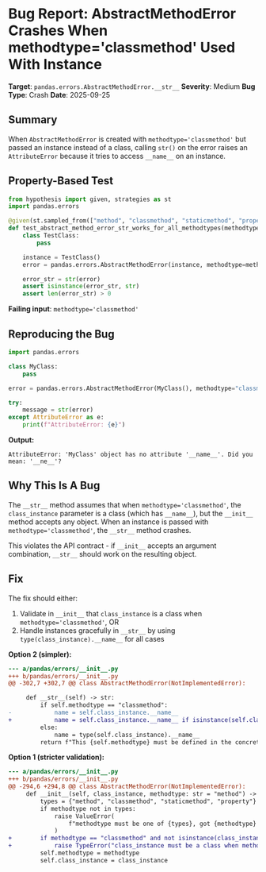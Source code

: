 # Bug Report: AbstractMethodError Crashes When methodtype='classmethod' Used With Instance

**Target**: `pandas.errors.AbstractMethodError.__str__`
**Severity**: Medium
**Bug Type**: Crash
**Date**: 2025-09-25

## Summary

When `AbstractMethodError` is created with `methodtype='classmethod'` but passed an instance instead of a class, calling `str()` on the error raises an `AttributeError` because it tries to access `__name__` on an instance.

## Property-Based Test

```python
from hypothesis import given, strategies as st
import pandas.errors

@given(st.sampled_from(["method", "classmethod", "staticmethod", "property"]))
def test_abstract_method_error_str_works_for_all_methodtypes(methodtype):
    class TestClass:
        pass

    instance = TestClass()
    error = pandas.errors.AbstractMethodError(instance, methodtype=methodtype)

    error_str = str(error)
    assert isinstance(error_str, str)
    assert len(error_str) > 0
```

**Failing input**: `methodtype='classmethod'`

## Reproducing the Bug

```python
import pandas.errors

class MyClass:
    pass

error = pandas.errors.AbstractMethodError(MyClass(), methodtype="classmethod")

try:
    message = str(error)
except AttributeError as e:
    print(f"AttributeError: {e}")
```

**Output:**
```
AttributeError: 'MyClass' object has no attribute '__name__'. Did you mean: '__ne__'?
```

## Why This Is A Bug

The `__str__` method assumes that when `methodtype='classmethod'`, the `class_instance` parameter is a class (which has `__name__`), but the `__init__` method accepts any object. When an instance is passed with `methodtype='classmethod'`, the `__str__` method crashes.

This violates the API contract - if `__init__` accepts an argument combination, `__str__` should work on the resulting object.

## Fix

The fix should either:
1. Validate in `__init__` that `class_instance` is a class when `methodtype='classmethod'`, OR
2. Handle instances gracefully in `__str__` by using `type(class_instance).__name__` for all cases

**Option 2 (simpler):**

```diff
--- a/pandas/errors/__init__.py
+++ b/pandas/errors/__init__.py
@@ -302,7 +302,7 @@ class AbstractMethodError(NotImplementedError):

     def __str__(self) -> str:
         if self.methodtype == "classmethod":
-            name = self.class_instance.__name__
+            name = self.class_instance.__name__ if isinstance(self.class_instance, type) else type(self.class_instance).__name__
         else:
             name = type(self.class_instance).__name__
         return f"This {self.methodtype} must be defined in the concrete class {name}"
```

**Option 1 (stricter validation):**

```diff
--- a/pandas/errors/__init__.py
+++ b/pandas/errors/__init__.py
@@ -294,6 +294,8 @@ class AbstractMethodError(NotImplementedError):
     def __init__(self, class_instance, methodtype: str = "method") -> None:
         types = {"method", "classmethod", "staticmethod", "property"}
         if methodtype not in types:
             raise ValueError(
                 f"methodtype must be one of {types}, got {methodtype} instead."
             )
+        if methodtype == "classmethod" and not isinstance(class_instance, type):
+            raise TypeError("class_instance must be a class when methodtype='classmethod'")
         self.methodtype = methodtype
         self.class_instance = class_instance
```